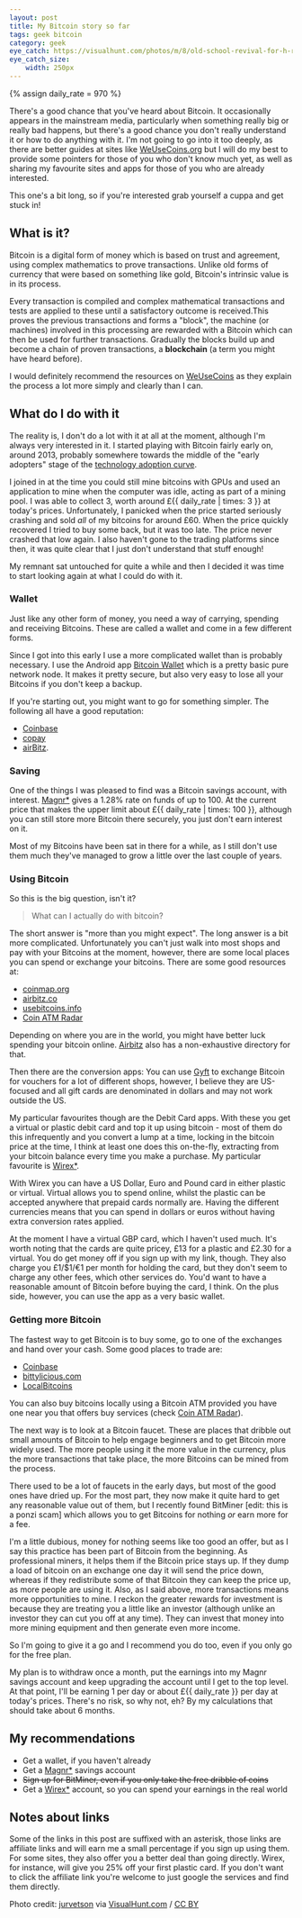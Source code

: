```yaml
---
layout: post
title: My Bitcoin story so far
tags: geek bitcoin
category: geek
eye_catch: https://visualhunt.com/photos/m/8/old-school-revival-for-h-r-block-its-tax-time-miners.jpg
eye_catch_size:
    width: 250px
---
```


{% assign daily_rate = 970 %}

There's a good chance that you've heard about Bitcoin. It occasionally appears in the mainstream media, particularly when something really big or really bad happens, but there's a good chance you don't really understand it or how to do anything with it. I'm not going to go into it too deeply, as there are better guides at sites like [WeUseCoins.org][1] but I will do my best to provide some pointers for those of you who don't know much yet, as well as sharing my favourite sites and apps for those of you who are already interested.

This one's a bit long, so if you're interested grab yourself a cuppa and get stuck in!

<!--more-->

## What is it?

Bitcoin is a digital form of money which is based on trust and agreement, using complex mathematics to prove transactions. Unlike old forms of currency that were based on something like gold, Bitcoin's intrinsic value is in its process.

Every transaction is compiled and complex mathematical transactions and tests are applied to these until a satisfactory outcome is received.This proves the previous transactions and forms a "block", the machine (or machines) involved in this processing are rewarded with a Bitcoin which can then be used for further transactions. Gradually the blocks build up and become a chain of proven transactions, a **blockchain** (a term you might have heard before).

I would definitely recommend the resources on [WeUseCoins][1] as they explain the process a lot more simply and clearly than I can.

## What do I do with it

The reality is, I don't do a lot with it at all at the moment, although I'm always very interested in it. I started playing with Bitcoin fairly early on, around 2013, probably somewhere towards the middle of the "early adopters" stage of the [technology adoption curve](http://lmgtfy.com/?q=technology+adoption+curve).

I joined in at the time you could still mine bitcoins with GPUs and used an application to mine when the computer was idle, acting as part of a mining pool. I was able to collect <i class="fab fa-btc" aria-hidden="true"></i>3, worth around £{{ daily_rate | times: 3 }} at today's prices. Unfortunately, I panicked when the price started seriously crashing and sold *all* of my bitcoins for around £60. When the price quickly recovered I tried to buy some back, but it was too late. The price never crashed that low again. I also haven't gone to the trading platforms since then, it was quite clear that I just don't understand that stuff enough!

My remnant sat untouched for quite a while and then I decided it was time to start looking again at what I could do with it.

### Wallet

Just like any other form of money, you need a way of carrying, spending and receiving Bitcoins. These are called a wallet and come in a few different forms.

Since I got into this early I use a more complicated wallet than is probably necessary. I use the Android app [Bitcoin Wallet](https://play.google.com/store/apps/details?id=de.schildbach.wallet) which is a pretty basic pure network node. It makes it pretty secure, but also very easy to lose all your Bitcoins if you don't keep a backup.

If you're starting out, you might want to go for something simpler. The following all have a good reputation:

* [Coinbase](https://www.coinbase.com/)
* [copay](https://copay.io/)
* [airBitz](https://airbitz.co/).

### Saving

One of the things I was pleased to find was a Bitcoin savings account, with interest. [Magnr*](https:/www.magnr.com/?r=85495) gives a 1.28% rate on funds of up to <i class="fab fa-btc" aria-hidden="true"></i>100. At the current price that makes the upper limit about £{{ daily_rate | times: 100 }}, although you can still store more Bitcoin there securely, you just don't earn interest on it.

Most of my Bitcoins have been sat in there for a while, as I still don't use them much they've managed to grow a little over the last couple of years.

### Using Bitcoin

So this is the big question, isn't it?

> What can I actually do with bitcoin?

The short answer is "more than you might expect". The long answer is a bit more complicated. Unfortunately you can't just walk into most shops and pay with your Bitcoins at the moment, however, there are some local places you can spend or exchange your bitcoins. There are some good resources at:

* [coinmap.org](https://coinmap.org/)
* [airbitz.co](https://airbitz.co/search?term=&location=Current+Location)
* [usebitcoins.info](http://usebitcoins.info/index.php/bitcoin-in-the-real-world)
* [Coin ATM Radar](https://coinatmradar.com/)

Depending on where you are in the world, you might have better luck spending your bitcoin online. [Airbitz](https://airbitz.co/search?term=&location=On+the+Web) also has a non-exhaustive directory for that.

Then there are the conversion apps: You can use [Gyft](https://www.gyft.com/) to exchange Bitcoin for vouchers for a lot of different shops, however, I believe they are US-focused and all gift cards are denominated in dollars and may not work outside the US.

My particular favourites though are the Debit Card apps. With these you get a virtual or plastic debit card and top it up using bitcoin - most of them do this infrequently and you convert a lump at a time, locking in the bitcoin price at the time, I think at least one does this on-the-fly, extracting from your bitcoin balance every time you make a purchase. My particular favourite is [Wirex*](https://app.wirexapp.com/join/r1pVmPNhrESq2VB8fOOaPA).

With Wirex you can have a US Dollar, Euro and Pound card in either plastic or virtual. Virtual allows you to spend online, whilst the plastic can be accepted anywhere that prepaid cards normally are. Having the different currencies means that you can spend in dollars or euros without having extra conversion rates applied.

At the moment I have a virtual GBP card, which I haven't used much. It's worth noting that the cards are quite pricey, £13 for a plastic and £2.30 for a virtual. You do get money off if you sign up with my link, though. They also charge you £1/$1/€1 per month for holding the card, but they don't seem to charge any other fees, which other services do. You'd want to have a reasonable amount of Bitcoin before buying the card, I think. On the plus side, however, you can use the app as a very basic wallet.

### Getting more Bitcoin

The fastest way to get Bitcoin is to buy some, go to one of the exchanges and hand over your cash. Some good places to trade are:

* [Coinbase](https://www.coinbase.com/)
* [bittylicious.com](https://bittylicious.com/)
* [LocalBitcoins](https://localbitcoins.com/)

You can also buy bitcoins locally using a Bitcoin ATM provided you have one near you that offers buy services (check [Coin ATM Radar](https://coinatmradar.com/)).

The next way is to look at a Bitcoin faucet. These are places that dribble out small amounts of Bitcoin to help engage beginners and to get Bitcoin more widely used. The more people using it the more value in the currency, plus the more transactions that take place, the more Bitcoins can be mined from the process.

There used to be a lot of faucets in the early days, but most of the good ones have dried up. For the most part, they now make it quite hard to get any reasonable value out of them, but I recently found BitMiner [edit: this is a ponzi scam] which allows you to get Bitcoins for nothing _or_ earn more for a fee.

I'm a little dubious, money for nothing seems like too good an offer, but as I say this practice has been part of Bitcoin from the beginning. As professional miners, it helps them if the Bitcoin price stays up. If they dump a load of bitcoin on an exchange one day it will send the price down, whereas if they redistribute some of that Bitcoin they can keep the price up, as more people are using it. Also, as I said above, more transactions means more opportunities to mine. I reckon the greater rewards for investment is because they are treating you a little like an investor (although unlike an investor they can cut you off at any time). They can invest that money into more mining equipment and then generate even more income.

So I'm going to give it a go and I recommend you do too, even if you only go for the free plan.

My plan is to withdraw once a month, put the earnings into my Magnr savings account and keep upgrading the account until I get to the top level. At that point, I'll be earning <i class="fab fa-btc" aria-hidden="true"></i>1 per day or about £{{ daily_rate }} per day at today's prices. There's no risk, so why not, eh? By my calculations that should take about 6 months.

## My recommendations

* Get a wallet, if you haven't already
* Get a [Magnr*](https:/www.magnr.com/?r=85495) savings account
* ~~Sign up for BitMiner, even if you only take the free dribble of coins~~
* Get a [Wirex*](https://app.wirexapp.com/join/r1pVmPNhrESq2VB8fOOaPA) account, so you can spend your earnings in the real world

## Notes about links

Some of the links in this post are suffixed with an asterisk, those links are affiliate links and will earn me a small percentage if you sign up using them. For some sites, they also offer you a better deal than going directly. Wirex, for instance, will give you 25% off your first plastic card. If you don't want to click the affiliate link you're welcome to just google the services and find them directly.

Photo credit: [jurvetson](https://www.flickr.com/photos/jurvetson/13543526165/) via [VisualHunt.com](https://visualhunt.com/re/ab6492) / [CC BY](http://creativecommons.org/licenses/by/2.0/)

[1]: https://www.weusecoins.org/